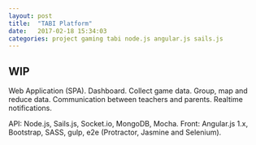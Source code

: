 ```yaml
---
layout: post
title:  "TABI Platform"
date:   2017-02-18 15:34:03
categories: project gaming tabi node.js angular.js sails.js
---
```


## WIP

Web Application (SPA).
Dashboard.
Collect game data.
Group, map and reduce data.
Communication between teachers and parents.
Realtime notifications.

API: Node.js, Sails.js, Socket.io, MongoDB, Mocha.
Front: Angular.js 1.x, Bootstrap, SASS, gulp, e2e (Protractor, Jasmine and Selenium).
